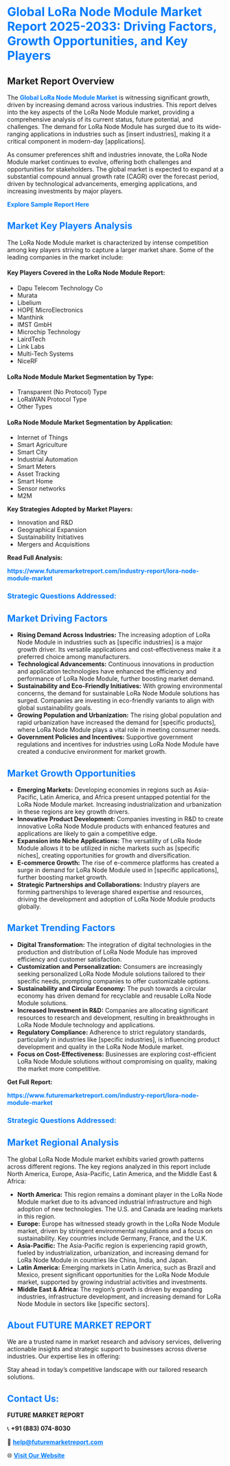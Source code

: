 <h1 style="color: #007BFF;">Global LoRa Node Module Market Report 2025-2033: Driving Factors, Growth Opportunities, and Key Players</h1>

<section id="overview">
<h2>Market Report Overview</h2>
<p>The <a href="https://www.futuremarketreport.com/industry-report/lora-node-module-market" style="color: #007BFF; text-decoration: none;"><strong>Global LoRa Node Module Market</strong></a> is witnessing significant growth, driven by increasing demand across various industries. This report delves into the key aspects of the LoRa Node Module market, providing a comprehensive analysis of its current status, future potential, and challenges. The demand for LoRa Node Module has surged due to its wide-ranging applications in industries such as [insert industries], making it a critical component in modern-day [applications].</p>
<p>As consumer preferences shift and industries innovate, the LoRa Node Module market continues to evolve, offering both challenges and opportunities for stakeholders. The global market is expected to expand at a substantial compound annual growth rate (CAGR) over the forecast period, driven by technological advancements, emerging applications, and increasing investments by major players.</p>
</section>

<section id="overview">
<p><a href="https://www.futuremarketreport.com/request-sample/reportId=81265" style="color: #007BFF; text-decoration: none;"><strong>Explore Sample Report Here</strong></a></p>
</section>

<section id="key-players">
<h2 style="color: #007BFF;">Market Key Players Analysis</h2>
<p>The LoRa Node Module market is characterized by intense competition among key players striving to capture a larger market share. Some of the leading companies in the market include:</p>
<h4>Key Players Covered in the LoRa Node Module Report:</h4>
<ul><li>Dapu Telecom Technology Co</li><li>Murata</li><li>Libelium</li><li>HOPE MicroElectronics</li><li>Manthink</li><li>IMST GmbH</li><li>Microchip Technology</li><li>LairdTech</li><li>Link Labs</li><li>Multi-Tech Systems</li><li>NiceRF</li></ul>
<h4>LoRa Node Module Market Segmentation by Type:</h4>
<ul><li>Transparent (No Protocol) Type</li><li>LoRaWAN Protocol Type</li><li>Other Types</li></ul>

<h4>LoRa Node Module Market Segmentation by Application:</h4>
<ul><li>Internet of Things</li><li>Smart Agriculture</li><li>Smart City</li><li>Industrial Automation</li><li>Smart Meters</li><li>Asset Tracking</li><li>Smart Home</li><li>Sensor networks</li><li>M2M</li></ul>
<p><strong>Key Strategies Adopted by Market Players:</strong></p>
<ul>
<li>Innovation and R&D</li>
<li>Geographical Expansion</li>
<li>Sustainability Initiatives</li>
<li>Mergers and Acquisitions</li>
</ul>
</section>

<section>
<p><strong>Read Full Analysis: </strong></p><a href="https://www.futuremarketreport.com/industry-report/lora-node-module-market" style="color: #007BFF; text-decoration: none;"><strong>https://www.futuremarketreport.com/industry-report/lora-node-module-market</strong></a>
<h3 style="color: #007BFF;">Strategic Questions Addressed:</h3>
</section>

<section id="driving-factors">
<h2 style="color: #007BFF;">Market Driving Factors</h2>
<ul>
<li><strong>Rising Demand Across Industries:</strong> The increasing adoption of LoRa Node Module in industries such as [specific industries] is a major growth driver. Its versatile applications and cost-effectiveness make it a preferred choice among manufacturers.</li>
<li><strong>Technological Advancements:</strong> Continuous innovations in production and application technologies have enhanced the efficiency and performance of LoRa Node Module, further boosting market demand.</li>
<li><strong>Sustainability and Eco-Friendly Initiatives:</strong> With growing environmental concerns, the demand for sustainable LoRa Node Module solutions has surged. Companies are investing in eco-friendly variants to align with global sustainability goals.</li>
<li><strong>Growing Population and Urbanization:</strong> The rising global population and rapid urbanization have increased the demand for [specific products], where LoRa Node Module plays a vital role in meeting consumer needs.</li>
<li><strong>Government Policies and Incentives:</strong> Supportive government regulations and incentives for industries using LoRa Node Module have created a conducive environment for market growth.</li>
</ul>
</section>

<section id="growth-opportunities">
<h2 style="color: #007BFF;">Market Growth Opportunities</h2>
<ul>
<li><strong>Emerging Markets:</strong> Developing economies in regions such as Asia-Pacific, Latin America, and Africa present untapped potential for the LoRa Node Module market. Increasing industrialization and urbanization in these regions are key growth drivers.</li>
<li><strong>Innovative Product Development:</strong> Companies investing in R&D to create innovative LoRa Node Module products with enhanced features and applications are likely to gain a competitive edge.</li>
<li><strong>Expansion into Niche Applications:</strong> The versatility of LoRa Node Module allows it to be utilized in niche markets such as [specific niches], creating opportunities for growth and diversification.</li>
<li><strong>E-commerce Growth:</strong> The rise of e-commerce platforms has created a surge in demand for LoRa Node Module used in [specific applications], further boosting market growth.</li>
<li><strong>Strategic Partnerships and Collaborations:</strong> Industry players are forming partnerships to leverage shared expertise and resources, driving the development and adoption of LoRa Node Module products globally.</li>
</ul>
</section>

<section id="trending-factors">
<h2 style="color: #007BFF;">Market Trending Factors</h2>
<ul>
<li><strong>Digital Transformation:</strong> The integration of digital technologies in the production and distribution of LoRa Node Module has improved efficiency and customer satisfaction.</li>
<li><strong>Customization and Personalization:</strong> Consumers are increasingly seeking personalized LoRa Node Module solutions tailored to their specific needs, prompting companies to offer customizable options.</li>
<li><strong>Sustainability and Circular Economy:</strong> The push towards a circular economy has driven demand for recyclable and reusable LoRa Node Module solutions.</li>
<li><strong>Increased Investment in R&D:</strong> Companies are allocating significant resources to research and development, resulting in breakthroughs in LoRa Node Module technology and applications.</li>
<li><strong>Regulatory Compliance:</strong> Adherence to strict regulatory standards, particularly in industries like [specific industries], is influencing product development and quality in the LoRa Node Module market.</li>
<li><strong>Focus on Cost-Effectiveness:</strong> Businesses are exploring cost-efficient LoRa Node Module solutions without compromising on quality, making the market more competitive.</li>
</ul>
</section>

<section>
<p><strong>Get Full Report: </strong></p><a href="https://www.futuremarketreport.com/industry-report/lora-node-module-market" style="color: #007BFF; text-decoration: none;"><strong>https://www.futuremarketreport.com/industry-report/lora-node-module-market</strong></a>
<h3 style="color: #007BFF;">Strategic Questions Addressed:</h3>
</section>


<section id="regional-analysis">
<h2 style="color: #007BFF;">Market Regional Analysis</h2>
<p>The global LoRa Node Module market exhibits varied growth patterns across different regions. The key regions analyzed in this report include North America, Europe, Asia-Pacific, Latin America, and the Middle East & Africa:</p>
<ul>
<li><strong>North America:</strong> This region remains a dominant player in the LoRa Node Module market due to its advanced industrial infrastructure and high adoption of new technologies. The U.S. and Canada are leading markets in this region.</li>
<li><strong>Europe:</strong> Europe has witnessed steady growth in the LoRa Node Module market, driven by stringent environmental regulations and a focus on sustainability. Key countries include Germany, France, and the U.K.</li>
<li><strong>Asia-Pacific:</strong> The Asia-Pacific region is experiencing rapid growth, fueled by industrialization, urbanization, and increasing demand for LoRa Node Module in countries like China, India, and Japan.</li>
<li><strong>Latin America:</strong> Emerging markets in Latin America, such as Brazil and Mexico, present significant opportunities for the LoRa Node Module market, supported by growing industrial activities and investments.</li>
<li><strong>Middle East & Africa:</strong> The region’s growth is driven by expanding industries, infrastructure development, and increasing demand for LoRa Node Module in sectors like [specific sectors].</li>
</ul>
</section>

<footer>
<h2 style="color: #007BFF;">About FUTURE MARKET REPORT</h2>
<p>We are a trusted name in market research and advisory services, delivering actionable insights and strategic support to businesses across diverse industries. Our expertise lies in offering:</p>

<p>Stay ahead in today’s competitive landscape with our tailored research solutions.</p>

<h2 style="color: #007BFF;">Contact Us:</h2>
<p><strong>FUTURE MARKET REPORT</strong></p>
<p>📞 <strong>+91 (883) 074-8030</strong></p>
<p>📧 <strong><a href="mailto:help@futuremarketreport.com" style="color: #007BFF;">help@futuremarketreport.com</a></strong></p>
<p>🌐 <strong><a href="https://www.futuremarketreport.com/" style="color: #007BFF;">Visit Our Website</a></strong></p>
</footer>